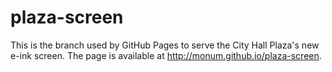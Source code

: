 # plaza-screen
This is the branch used by GitHub Pages to serve the City Hall Plaza's new e-ink screen. The page is available at http://monum.github.io/plaza-screen.
